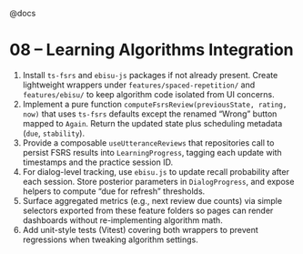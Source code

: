 @docs

# 08 – Learning Algorithms Integration

1. Install `ts-fsrs` and `ebisu-js` packages if not already present. Create lightweight wrappers under `features/spaced-repetition/` and `features/ebisu/` to keep algorithm code isolated from UI concerns.
2. Implement a pure function `computeFsrsReview(previousState, rating, now)` that uses `ts-fsrs` defaults except the renamed “Wrong” button mapped to `Again`. Return the updated state plus scheduling metadata (`due`, `stability`).
3. Provide a composable `useUtteranceReviews` that repositories call to persist FSRS results into `LearningProgress`, tagging each update with timestamps and the practice session ID.
4. For dialog-level tracking, use `ebisu.js` to update recall probability after each session. Store posterior parameters in `DialogProgress`, and expose helpers to compute “due for refresh” thresholds.
5. Surface aggregated metrics (e.g., next review due counts) via simple selectors exported from these feature folders so pages can render dashboards without re-implementing algorithm math.
6. Add unit-style tests (Vitest) covering both wrappers to prevent regressions when tweaking algorithm settings.
